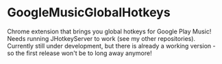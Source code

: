 GoogleMusicGlobalHotkeys
========================

Chrome extension that brings you global hotkeys for Google Play Music! Needs running JHotkeyServer to work (see my other repositories). 
Currently still under development, but there is already a working version - so the first release won't be to long away anymore!
